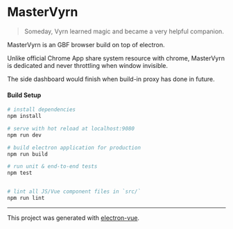 # MasterVyrn

> Someday, Vyrn learned magic and became a very helpful companion.

MasterVyrn is an GBF browser build on top of electron.

Unlike official Chrome App share system resource with chrome, MasterVyrn is dedicated and never throttling when window invisible.

The side dashboard would finish when build-in proxy has done in future.

#### Build Setup

``` bash
# install dependencies
npm install

# serve with hot reload at localhost:9080
npm run dev

# build electron application for production
npm run build

# run unit & end-to-end tests
npm test


# lint all JS/Vue component files in `src/`
npm run lint

```

---

This project was generated with [electron-vue](https://github.com/SimulatedGREG/electron-vue).